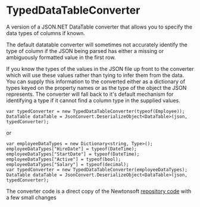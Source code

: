 # TypedDataTableConverter
A version of a JSON.NET DataTable converter that allows you to specify the data types of columns if known.

The default datatable converter will sometimes not accurately identify the type of column if the JSON being parsed has either a missing or ambiguously formatted value in the first row.

If you know the types of the values in the JSON file up front to the converter which will use these values rather than tying to infer them from the data. You can supply this information to the converted either as a dictionary of types keyed on the property names or as the type of the object the JSON represents. The converter will fall back to it's default mechanism for identifying a type if it cannot find a column type in the supplied values.

```
var typedConverter = new TypedDataTableConverter(typeof(Employee));
DataTable dataTable = JsonConvert.DeserializeObject<DataTable>(json, typedConverter);
```
or
``` 
var employeeDataTypes = new Dictionary<string, Type>();
employeeDataTypes["HireDate"] = typeof(DateTime);
employeeDataTypes["StartDate"] = typeof(DateTime);
employeeDataTypes["Active"] = typeof(bool);
employeeDataTypes["Salary"] = typeof(decimal);
var typedConverter = new TypedDataTableConverter(employeeDataTypes);
DataTable dataTable = JsonConvert.DeserializeObject<DataTable>(json, typedConverter);
```

The converter code is a direct copy of the Newtonsoft [repository code](https://github.com/JamesNK/Newtonsoft.Json/blob/master/Src/Newtonsoft.Json/Converters/DataTableConverter.cs) with a few small changes
